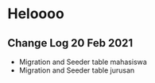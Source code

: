 # Heloooo

## Change Log 20 Feb 2021

- Migration and Seeder table mahasiswa
- Migration and Seeder table jurusan
